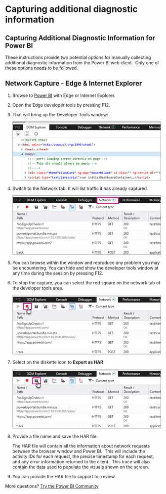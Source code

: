 ﻿<properties 
   pageTitle="Capturing additional diagnostic information"
   description="Capturing additional diagnostic information"
   services="powerbi" 
   documentationCenter="" 
   authors="guyinacube" 
   manager="erikre" 
   backup=""
   editor=""
   tags=""
   qualityFocus="no"
   qualityDate=""/>
 
<tags
   ms.service="powerbi"
   ms.devlang="NA"
   ms.topic="article"
   ms.tgt_pltfrm="NA"
   ms.workload="powerbi"
   ms.date="04/12/2017"
   ms.author="asaxton"/>

# Capturing additional diagnostic information

## Capturing Additional Diagnostic Information for Power BI  
These instructions provide two potential options for manually collecting additional diagnostic information from the Power BI web client.  Only one of these options needs to be followed.

## Network Capture - Edge & Internet Explorer 
1.  Browse to [Power BI](https://app.powerbi.com) with Edge or Internet Explorer.

2.  Open the Edge developer tools by pressing F12.

3.  That will bring up the Developer Tools window: 

    ![](media/powerbi-admin-capturing-additional-diagnostic-information-for-power-bi/edge-developer-tools.png)

4.  Switch to the Network tab. It will list traffic it has already captured. 

    ![](media/powerbi-admin-capturing-additional-diagnostic-information-for-power-bi/edge-network-tab.png)

5.  You can browse within the window and reproduce any problem you may be encountering. You can hide and show the developer tools window at any time during the session by pressing F12.

6.  To stop the capture, you can select the red square on the network tab of the developer tools area.

    ![](media/powerbi-admin-capturing-additional-diagnostic-information-for-power-bi/edge-network-tab-stop.png)

7.  Select on the diskette icon to **Export as HAR**

    ![](media/powerbi-admin-capturing-additional-diagnostic-information-for-power-bi/edge-network-tab-save.png)

8. Provide a file name and save the HAR file.

    The HAR file will contain all the information about network requests between the browser window and Power BI.  This will include the activity IDs for each request, the precise timestamp for each request, and any error information returned to the client.  This trace will also contain the data used to populate the visuals shown on the screen.

9. You can provide the HAR file to support for review.

More questions? [Try the Power BI Community](http://community.powerbi.com/)